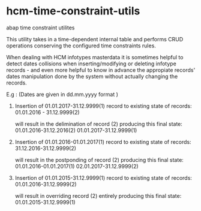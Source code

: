 # hcm-time-constraint-utils
abap time constraint utilites

This utility takes in a time-dependent internal table and performs CRUD operations 
conserving the configured time constraints rules.

When dealing with HCM infotypes masterdata it is sometimes helpful to detect 
dates collisions when inserting/modifying or deleting infotype records - and even more helpful 
to know in advance the appropiate records' dates manipulation done by the system without
actually changing the records.

E.g : (Dates are given in dd.mm.yyyy format )
  1.  Insertion of 01.01.2017-31.12.9999(1) record to existing state of records:
      01.01.2016 - 31.12.9999(2)
      
      will result in the delimination of record (2) 
      producing this final state: 
      01.01.2016-31.12.2016(2)
      01.01.2017-31.12.9999(1)
      
  2.  Insertion of 01.01.2016-01.01.2017(1) record to existing state of records:
      31.12.2016-31.12.9999(2)
      
      will result in the postponding of record (2)
      producing this final state:
      01.01.2016-01.01.2017(1)
      02.01.2017-31.12.9999(2)
      
  3.  Insertion of 01.01.2015-31.12.9999(1) record to existing state of records:
      01.01.2016-31.12.9999(2)
      
      will result in overriding record (2) entirely
      producing this final state:
      01.01.2015-31.12.9999(1)

